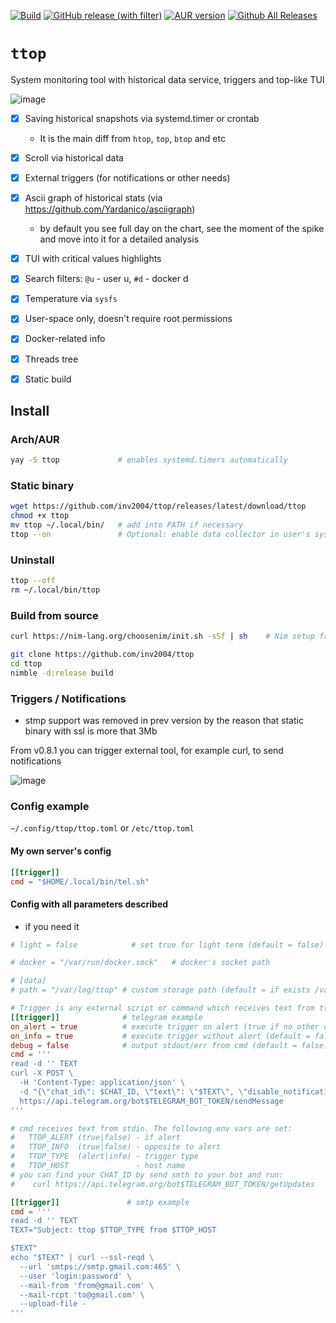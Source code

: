 [![Build](https://github.com/inv2004/ttop/actions/workflows/build.yaml/badge.svg)](https://github.com/inv2004/ttop/actions/workflows/build.yaml)
[![GitHub release (with filter)](https://img.shields.io/github/v/release/inv2004/ttop)](https://github.com/inv2004/ttop/releases/latest)
[![AUR version](https://img.shields.io/aur/version/ttop)](https://aur.archlinux.org/packages/ttop)
[![Github All Releases](https://img.shields.io/github/downloads/inv2004/ttop/total.svg)](https://github.com/inv2004/ttop/releases/latest)

# ```ttop```

System monitoring tool with historical data service, triggers and top-like TUI

![image](https://github.com/inv2004/ttop/assets/4949069/29aa89bc-a34d-4ba4-854f-2d1b3dd4dcf4.png)


- [x] Saving historical snapshots via systemd.timer or crontab
      
    * It is the main diff from `htop`, `top`, `btop` and etc

- [x] Scroll via historical data
- [x] External triggers (for notifications or other needs)
- [x] Ascii graph of historical stats (via https://github.com/Yardanico/asciigraph)
      
   * by default you see full day on the chart, see the moment of the spike and move into it for a detailed analysis

- [x] TUI with critical values highlights
- [x] Search filters: `@u` - user u, `#d` - docker d
- [x] Temperature via `sysfs`
- [x] User-space only, doesn't require root permissions
- [x] Docker-related info
- [x] Threads tree
- [x] Static build

## Install

### Arch/AUR
```bash
yay -S ttop             # enables systemd.timers automatically
```

### Static binary

```bash
wget https://github.com/inv2004/ttop/releases/latest/download/ttop
chmod +x ttop
mv ttop ~/.local/bin/   # add into PATH if necessary
ttop --on               # Optional: enable data collector in user's systemd.timers or crontab
```

### Uninstall
```bash
ttop --off
rm ~/.local/bin/ttop
```

### Build from source
```bash
curl https://nim-lang.org/choosenim/init.sh -sSf | sh    # Nim setup from nim-lang.org

git clone https://github.com/inv2004/ttop
cd ttop
nimble -d:release build
```

### Triggers / Notifications
* stmp support was removed in prev version by the reason that static binary with ssl is more that 3Mb

From v0.8.1 you can trigger external tool, for example curl, to send notifications

![image](https://user-images.githubusercontent.com/4949069/215402008-eb0325f9-3e6e-4908-a6aa-d7b3b64f09db.png)

### Config example
`~/.config/ttop/ttop.toml` or `/etc/ttop.toml`

#### My own server's config

```toml
[[trigger]]
cmd = "$HOME/.local/bin/tel.sh"
```

#### Config with all parameters described

* if you need it

```toml
# light = false            # set true for light term (default = false)

# docker = "/var/run/docker.sock"   # docker's socket path

# [data]
# path = "/var/log/ttop" # custom storage path (default = if exists /var/log/ttop, else ~/.cache/ttop )

# Trigger is any external script or command which receives text from ttop into stdin + some envs
[[trigger]]              # telegram example
on_alert = true          # execute trigger on alert (true if no other on_* provided)
on_info = true           # execute trigger without alert (default = false)
debug = false            # output stdout/err from cmd (default = false)
cmd = '''
read -d '' TEXT
curl -X POST \
  -H 'Content-Type: application/json' \
  -d "{\"chat_id\": $CHAT_ID, \"text\": \"$TEXT\", \"disable_notification\": $TTOP_INFO}" \
  https://api.telegram.org/bot$TELEGRAM_BOT_TOKEN/sendMessage
'''

# cmd receives text from stdin. The following env vars are set:
#   TTOP_ALERT (true|false) - if alert
#   TTOP_INFO  (true|false) - opposite to alert
#   TTOP_TYPE  (alert|info) - trigger type
#   TTOP_HOST               - host name
# you can find your CHAT_ID by send smth to your bot and run:
#    curl https://api.telegram.org/bot$TELEGRAM_BOT_TOKEN/getUpdates

[[trigger]]               # smtp example
cmd = '''
read -d '' TEXT
TEXT="Subject: ttop $TTOP_TYPE from $TTOP_HOST

$TEXT"
echo "$TEXT" | curl --ssl-reqd \
  --url 'smtps://smtp.gmail.com:465' \
  --user 'login:password' \
  --mail-from 'from@gmail.com' \
  --mail-rcpt 'to@gmail.com' \
  --upload-file -
'''
```
